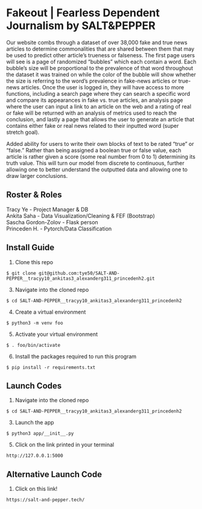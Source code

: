 # Fakeout | Fearless Dependent Journalism by SALT&PEPPER
Our website combs through a dataset of over 38,000 fake and true news articles to determine commonalities that are shared between them that may be used to predict other article’s trueness or falseness. The first page users will see is a page of randomized “bubbles” which each contain a word. Each bubble’s size will be proportional to the prevalence of that word throughout the dataset it was trained on while the color of the bubble will show whether the size is referring to the word’s prevalence in fake-news articles or true-news articles. Once the user is logged in, they will have access to more functions, including a search page where they can search a specific word and compare its appearances in fake vs. true articles, an analysis page where the user can input a link to an article on the web and a rating of real or fake will be returned with an analysis of metrics used to reach the conclusion, and lastly a page that allows the user to generate an article that contains either fake or real news related to their inputted word (super stretch goal).

Added ability for users to write their own blocks of text to be rated “true” or “false.” Rather than being assigned a boolean true or false value, each article is rather given a score (some real number from 0 to 1) determining its truth value. This will turn our model from discrete to continuous, further allowing one to better understand the outputted data and allowing one to draw larger conclusions. 

## Roster & Roles
Tracy Ye - Project Manager & DB <br />
Ankita Saha - Data Visualization/Cleaning & FEF (Bootstrap) <br />
Sascha Gordon-Zolov - Flask person <br />
Princeden H. - Pytorch/Data Classification <br />

## Install Guide
1. Clone this repo
```
$ git clone git@github.com:tye50/SALT-AND-PEPPER__tracyy10_ankitas3_alexanderg311_princedenh2.git
```
3. Navigate into the cloned repo
```
$ cd SALT-AND-PEPPER__tracyy10_ankitas3_alexanderg311_princedenh2
```
4. Create a virtual environment
```
$ python3 -m venv foo
```
5. Activate your virtual environment
```
$ . foo/bin/activate
```
6. Install the packages required to run this program
```
$ pip install -r requirements.txt
```

## Launch Codes
1. Navigate into the cloned repo
```
$ cd SALT-AND-PEPPER__tracyy10_ankitas3_alexanderg311_princedenh2
```
3. Launch the app
```
$ python3 app/__init__.py
```
5. Click on the link printed in your terminal
```
http://127.0.0.1:5000
```

## Alternative Launch Code
1. Click on this link!
```
https://salt-and-pepper.tech/
```
